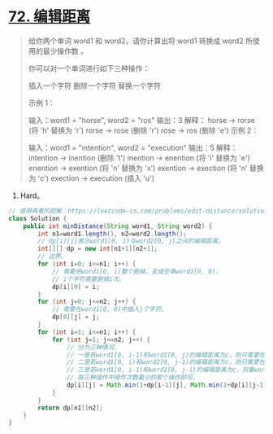 # [72. 编辑距离](https://leetcode-cn.com/problems/edit-distance/)

> 给你两个单词 word1 和 word2，请你计算出将 word1 转换成 word2 所使用的最少操作数 。
>
> 你可以对一个单词进行如下三种操作：
>
> 插入一个字符
> 删除一个字符
> 替换一个字符
>
>
> 示例 1：
>
> 输入：word1 = "horse", word2 = "ros"
> 输出：3
> 解释：
> horse -> rorse (将 'h' 替换为 'r')
> rorse -> rose (删除 'r')
> rose -> ros (删除 'e')
> 示例 2：
>
> 输入：word1 = "intention", word2 = "execution"
> 输出：5
> 解释：
> intention -> inention (删除 't')
> inention -> enention (将 'i' 替换为 'e')
> enention -> exention (将 'n' 替换为 'x')
> exention -> exection (将 'n' 替换为 'c')
> exection -> execution (插入 'u')
>

1. Hard。

```java
// 值得再看的题解：https://leetcode-cn.com/problems/edit-distance/solution/bian-ji-ju-chi-mian-shi-ti-xiang-jie-by-labuladong/
class Solution {
    public int minDistance(String word1, String word2) {
        int n1=word1.length(), n2=word2.length();
        // dp[i][j]表示word1[0, i)与word2[0, j)之间的编辑距离。
        int[][] dp = new int[n1+1][n2+1];
        // 边界。
        for (int i=0; i<=n1; i++) {
            // 需要把word1[0, i)整个删掉，变成空串word2[0, 0)。
            // i个字符需要删掉i次。
            dp[i][0] = i;
        }
        for (int j=0; j<=n2; j++) {
            // 需要在word1[0, 0)中插入j个字符。
            dp[0][j] = j;
        }
        for (int i=1; i<=n1; i++) {
            for (int j=1; j<=n2; j++) {
                // 分为三种情况，
                // 一是若word1[0, i-1)和word2[0, j)的编辑距离为c，则只需要在word1[0, i)中删去word1[i-1]，那么word1[0, i-1)就可转换为word2[0, j)，需要c+1次操作，编辑距离为c+1。
                // 二是若word1[0, i)和word2[0, j-1)的编辑距离为c，则只需要在word1[0, i)最后插入word2[j-1]，那么word1[0, i)转换为word2[0, j)的编辑距离就是c+1。
                // 三是若word1[0, i-1)和word2[0, j-1)的编辑距离为c，则看word1[i-1]和word2[j-1]是否相等，若相等，则什么都不需要做，若不相等，则把word1[i-1]改成word2[j-1]。
                // 取三种操作中操作次数最少的那个操作即可。
                dp[i][j] = Math.min(1+dp[i-1][j], Math.min(1+dp[i][j-1], (word1.charAt(i-1)==word2.charAt(j-1)? 0: 1)+dp[i-1][j-1]));
            }
        }
        return dp[n1][n2];
    }
}
```

